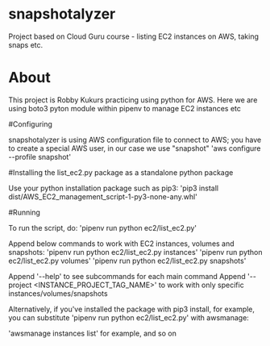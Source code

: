 # snapshotalyzer
Project based on Cloud Guru course - listing EC2 instances on AWS, taking snaps etc.

# About

This project is Robby Kukurs practicing using python for AWS.
Here we are using boto3 pyton module within pipenv to manage EC2 instances etc

#Configuring

snapshotalyzer is using AWS configuration file to connect to AWS; you have to create a special AWS user, in our case we use "snapshot" 
'aws configure --profile snapshot'

#Installing the list_ec2.py package as a standalone python package

Use your python installation package such as pip3: 
'pip3 install dist/AWS_EC2_management_script-1-py3-none-any.whl'

#Running

To run the script, do:
'pipenv run python ec2/list_ec2.py'

Append below commands to work with EC2 instances, volumes and snapshots:
'pipenv run python ec2/list_ec2.py instances'
'pipenv run python ec2/list_ec2.py volumes'
'pipenv run python ec2/list_ec2.py snapshots'

Append '--help' to see subcommands for each main command
Append '--project <INSTANCE_PROJECT_TAG_NAME>' to work with only specific instances/volumes/snapshots

Alternatively, if you've installed the package with pip3 install, for example, you can substitute 'pipenv run python ec2/list_ec2.py' with awsmanage:

'awsmanage instances list' for example, and so on
